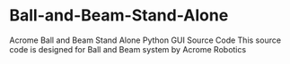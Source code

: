 # Ball-and-Beam-Stand-Alone
Acrome Ball and Beam Stand Alone Python GUI Source Code
This source code is designed for Ball and Beam system by Acrome Robotics
